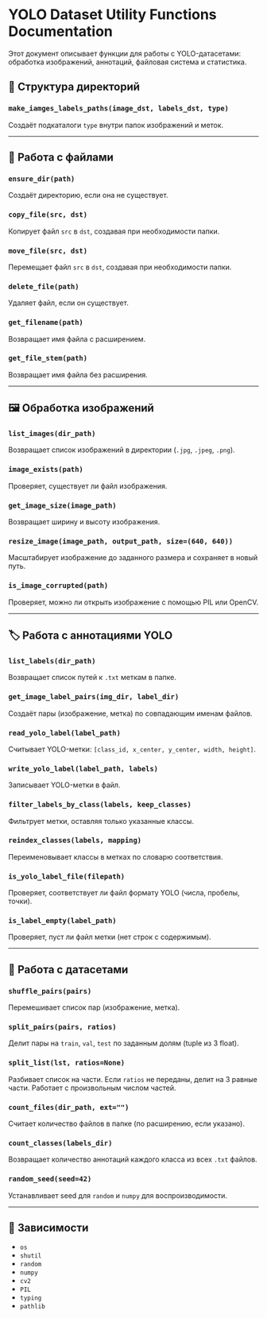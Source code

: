# YOLO Dataset Utility Functions Documentation

Этот документ описывает функции для работы с YOLO-датасетами: обработка изображений, аннотаций, файловая система и статистика.

## 📁 Структура директорий

### `make_iamges_labels_paths(image_dst, labels_dst, type)`

Создаёт подкаталоги `type` внутри папок изображений и меток.

---

## 📄 Работа с файлами

### `ensure_dir(path)`

Создаёт директорию, если она не существует.

### `copy_file(src, dst)`

Копирует файл `src` в `dst`, создавая при необходимости папки.

### `move_file(src, dst)`

Перемещает файл `src` в `dst`, создавая при необходимости папки.

### `delete_file(path)`

Удаляет файл, если он существует.

### `get_filename(path)`

Возвращает имя файла с расширением.

### `get_file_stem(path)`

Возвращает имя файла без расширения.

---

## 🖼️ Обработка изображений

### `list_images(dir_path)`

Возвращает список изображений в директории (`.jpg`, `.jpeg`, `.png`).

### `image_exists(path)`

Проверяет, существует ли файл изображения.

### `get_image_size(image_path)`

Возвращает ширину и высоту изображения.

### `resize_image(image_path, output_path, size=(640, 640))`

Масштабирует изображение до заданного размера и сохраняет в новый путь.

### `is_image_corrupted(path)`

Проверяет, можно ли открыть изображение с помощью PIL или OpenCV.

---

## 🏷️ Работа с аннотациями YOLO

### `list_labels(dir_path)`

Возвращает список путей к `.txt` меткам в папке.

### `get_image_label_pairs(img_dir, label_dir)`

Создаёт пары (изображение, метка) по совпадающим именам файлов.

### `read_yolo_label(label_path)`

Считывает YOLO-метки: `[class_id, x_center, y_center, width, height]`.

### `write_yolo_label(label_path, labels)`

Записывает YOLO-метки в файл.

### `filter_labels_by_class(labels, keep_classes)`

Фильтрует метки, оставляя только указанные классы.

### `reindex_classes(labels, mapping)`

Переименовывает классы в метках по словарю соответствия.

### `is_yolo_label_file(filepath)`

Проверяет, соответствует ли файл формату YOLO (числа, пробелы, точки).

### `is_label_empty(label_path)`

Проверяет, пуст ли файл метки (нет строк с содержимым).

---

## 🧪 Работа с датасетами

### `shuffle_pairs(pairs)`

Перемешивает список пар (изображение, метка).

### `split_pairs(pairs, ratios)`

Делит пары на `train`, `val`, `test` по заданным долям (tuple из 3 float).

### `split_list(lst, ratios=None)`

Разбивает список на части. Если `ratios` не переданы, делит на 3 равные части. Работает с произвольным числом частей.

### `count_files(dir_path, ext="")`

Считает количество файлов в папке (по расширению, если указано).

### `count_classes(labels_dir)`

Возвращает количество аннотаций каждого класса из всех `.txt` файлов.

### `random_seed(seed=42)`

Устанавливает seed для `random` и `numpy` для воспроизводимости.

---

## 📌 Зависимости

* `os`
* `shutil`
* `random`
* `numpy`
* `cv2`
* `PIL`
* `typing`
* `pathlib`
